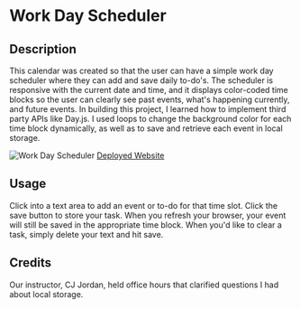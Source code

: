 # Work Day Scheduler

## Description

This calendar was created so that the user can have a simple work day scheduler where they can add and save daily to-do's. The scheduler is responsive with the current date and time, and it displays color-coded time blocks so the user can clearly see past events, what's happening currently, and future events. In building this project, I learned how to implement third party APIs like Day.js. I used loops to change the background color for each time block dynamically, as well as to save and retrieve each event in local storage.

![Work Day Scheduler]()
[Deployed Website](https://caseynewman.github.io/day-calendar/)

## Usage

Click into a text area to add an event or to-do for that time slot. Click the save button to store your task. When you refresh your browser, your event will still be saved in the appropriate time block. When you'd like to clear a task, simply delete your text and hit save.

## Credits

Our instructor, CJ Jordan, held office hours that clarified questions I had about local storage.